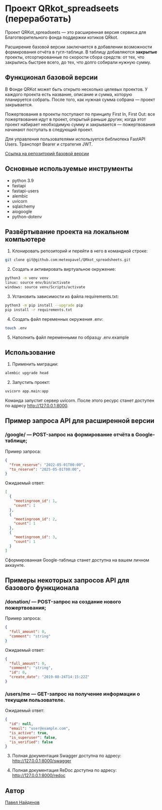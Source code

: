 # Проект QRkot_spreadseets  (переработать)
Проект QRKot_spreadseets — это расширенная версия сервиса для Благотворительного фонда поддержки котиков QRkot.

Расширение базовой версии заключается в добавлении возможности формирования отчёта в гугл-таблице. В таблицу добавляются **закрытые** проекты, отсортированные по скорости сбора средств: от тех, что закрылись быстрее всего, до тех, что долго собирали нужную сумму.

## Функционал базовой версии
В Фонде QRKot может быть открыто несколько целевых проектов. У каждого проекта есть название, описание и сумма, которую планируется собрать. После того, как нужная сумма собрана — проект закрывается.

Пожертвования в проекты поступают по принципу First In, First Out: все пожертвования идут в проект, открытый раньше других; когда этот проект набирает необходимую сумму и закрывается — пожертвования начинают поступать в следующий проект.

Для управления пользователями используется библиотека FastAPI Users. Транспорт Bearer и стратегия JWT.

[Ссылка на репозиторий базовой версии](https://github.com/meteopavel/QRkot_spreadsheets/tree/main)

## Основные используемые инструменты
* python 3.9
* fastapi
* fastapi-users
* alembic
* uvicorn
* sqlalchemy
* aiogoogle
* python-dotenv

## Развёртывание проекта на локальном компьютере
1. Клонировать репозиторий и перейти в него в командной строке:
```bash
git clone git@github.com:meteopavel/QRkot_spreadsheets.git
```
2. Cоздать и активировать виртуальное окружение:
```bash
python3 -m venv venv
linux: source env/bin/activate
windows: source venv/Scripts/activate
```
3. Установить зависимости из файла requirements.txt:
```bash
python3 -m pip install --upgrade pip
pip install -r requirements.txt
```
4. Создать файл переменных окружения .env:
```bash
touch .env
```
5. Наполнить файл переменными по образцу .env.example


## Использование
1. Применить миграции:
```bash
alembic upgrade head
```

2. Запустить проект:
```bash
uvicorn app.main:app
```
Команда запустит сервер uvicorn. После этого ресурс станет доступен по
адресу http://127.0.0.1:8000.

## Пример запроса API для расширенной версии
### /google/ — POST-запрос на формирование отчёта в Google-таблице;
Пример запроса:
```json
{
  "from_reserve": "2022-05-01T00:00",
  "to_reserve": "2025-05-01T00:00",
}
```
Ожидаемый ответ:
```json
[
  {
    "meetingroom_id": 1,
    "count": 1
  },
  {
    "meetingroom_id": 2,
    "count": 1
  },
  {
    "meetingroom_id": 3,
    "count": 1
  }
]
```
Сформированная Google-таблица станет доступна на вашем личном аккаунте.

## Примеры некоторых запросов API для базового функционала
### /donation/ — POST-запрос на создание нового пожертвования;
Пример запроса:
```json
{
  "full_amount": 0,
  "comment": "string"
}
```
Ожидаемый ответ:
```json
{
  "full_amount": 0,
  "comment": "string",
  "id": 0,
  "create_date": "2019-08-24T14:15:22Z"
}
```

### /users/me — GET-запрос на получение информации о текущем пользователе.
Ожидаемый ответ:
```json
{
  "id": null,
  "email": "user@example.com",
  "is_active": true,
  "is_superuser": false,
  "is_verified": false
}
```

3. Полная документация Swagger доступна по адресу:
http://127.0.0.1:8000/swagger

4. Полная документация ReDoc доступна по адресу:
http://127.0.0.1:8000/redoc


## Автор
[Павел Найденов](https://github.com/meteopavel)